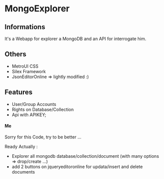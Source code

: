 # MongoExplorer

## Informations

It's a Webapp for explorer a MongoDB and an API for interrogate him.

## Others

* MetroUI CSS
* Silex Framework
* JsonEditorOnline => lightly modified :)

## Features

* User/Group Accounts
* Rights on Database/Collection
* Api with APIKEY;


#### Me ####
Sorry for this Code, try to be better ...

Ready Actually : 
* Explorer all mongodb database/collection/document (with many options => drop/create ...)
* add 2 buttons on jqueryeditoronline for updata/insert and delete documents
